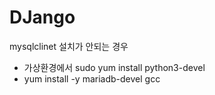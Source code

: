 # DJango

mysqlclinet 설치가 안되는 경우

- 가상환경에서 sudo yum install python3-devel
- yum install -y mariadb-devel gcc
